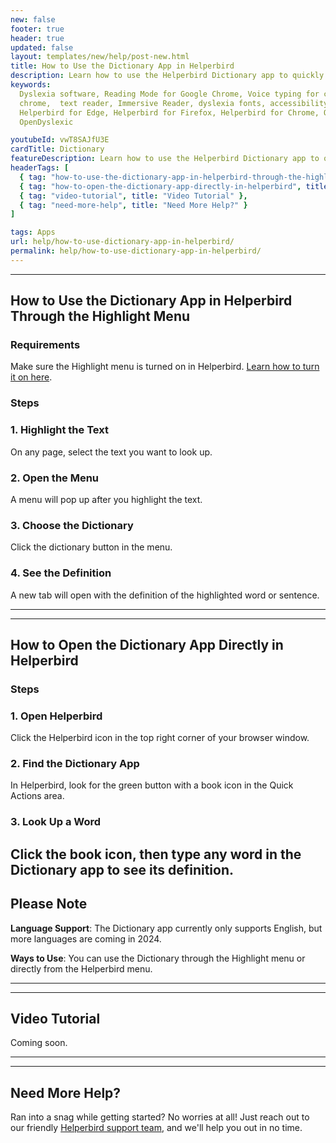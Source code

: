 ```yaml
---
new: false
footer: true
header: true
updated: false
layout: templates/new/help/post-new.html
title: How to Use the Dictionary App in Helperbird
description: Learn how to use the Helperbird Dictionary app to quickly look up word definitions while browsing the web. Simple steps to access the dictionary through the Highlight menu or directly from the Helperbird extension.
keywords:
  Dyslexia software, Reading Mode for Google Chrome, Voice typing for chrome, Text to speech for
  chrome,  text reader, Immersive Reader, dyslexia fonts, accessibility software, dyslexia software,
  Helperbird for Edge, Helperbird for Firefox, Helperbird for Chrome, Opendyslexic for Chrome,
  OpenDyslexic

youtubeId: vwT8SAJfU3E
cardTitle: Dictionary
featureDescription: Learn how to use the Helperbird Dictionary app to quickly look up word definitions while browsing the web. Simple steps to access the dictionary through the Highlight menu or directly from the Helperbird extension.
headerTags: [
  { tag: "how-to-use-the-dictionary-app-in-helperbird-through-the-highlight-menu", title: "How to Use the Dictionary App in Helperbird Through the Highlight Menu" },
  { tag: "how-to-open-the-dictionary-app-directly-in-helperbird", title: "How to Open the Dictionary App Directly in Helperbird" },
  { tag: "video-tutorial", title: "Video Tutorial" },
  { tag: "need-more-help", title: "Need More Help?" }
]

tags: Apps
url: help/how-to-use-dictionary-app-in-helperbird/
permalink: help/how-to-use-dictionary-app-in-helperbird/
---
```


---

## How to Use the Dictionary App in Helperbird Through the Highlight Menu

### Requirements

Make sure the Highlight menu is turned on in Helperbird. [Learn how to turn it on here](/help/how-to-use-the-highlight-menu-in-helperbird/).

### Steps

### 1. Highlight the Text

On any page, select the text you want to look up.

### 2. Open the Menu

A menu will pop up after you highlight the text.

### 3. Choose the Dictionary

Click the dictionary button in the menu.

### 4. See the Definition

A new tab will open with the definition of the highlighted word or sentence.

--- 
---

## How to Open the Dictionary App Directly in Helperbird

### Steps

### 1. Open Helperbird

Click the Helperbird icon in the top right corner of your browser window.

### 2. Find the Dictionary App

In Helperbird, look for the green button with a book icon in the Quick Actions area.

### 3. Look Up a Word

Click the book icon, then type any word in the Dictionary app to see its definition.
---

## Please Note

**Language Support**: The Dictionary app currently only supports English, but more languages are coming in 2024.

**Ways to Use**: You can use the Dictionary through the Highlight menu or directly from the Helperbird menu.



---
---

## Video Tutorial

Coming soon.

---
---

## Need More Help?

Ran into a snag while getting started? No worries at all! Just reach out to our friendly [Helperbird support team](/support/), and we'll help you out in no time.






